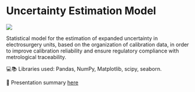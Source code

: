 # Uncertainty Estimation Model

![](https://docs.google.com/drawings/d/e/2PACX-1vQ9_B-QazY0Tvf751uJb2VOQVDA8K1Ty7W-cWJxU_HyB2-ATOnJH7ItdP_0AWT6jaFj65rAov10-eb8/pub?w=733&h=583)

Statistical model for the estimation of expanded uncertainty in electrosurgery units, based on the organization of calibration data, in order to improve calibration reliability and ensure regulatory compliance with metrological traceability.

💻📚 Libraries used: Pandas, NumPy, Matplotlib, scipy, seaborn.

📝 Presentation summary [here](https://docs.google.com/presentation/d/1j6D1WADiV9ctZoVA1oxyLQ6hrP349qcC/edit?usp=sharing&ouid=101237055807816863818&rtpof=true&sd=true)

